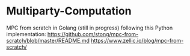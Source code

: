 # Multiparty-Computation
MPC from scratch in Golang (still in progress) following this Python implementation:
https://github.com/stong/mpc-from-scratch/blob/master/README.md
https://www.zellic.io/blog/mpc-from-scratch/
